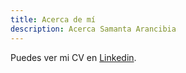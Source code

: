 ```yaml
---
title: Acerca de mí
description: Acerca Samanta Arancibia
---
```


Puedes ver mi CV en [Linkedin](https://www.linkedin.com/in/samanta-a-69102028/).